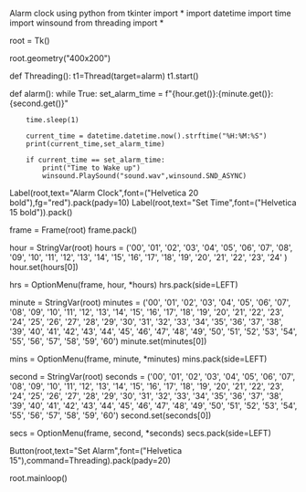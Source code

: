 Alarm clock using python
from tkinter import *
import datetime
import time
import winsound
from threading import *

root = Tk()

root.geometry("400x200")

def Threading():
	t1=Thread(target=alarm)
	t1.start()

def alarm():
	while True:
		set_alarm_time = f"{hour.get()}:{minute.get()}:{second.get()}"

		time.sleep(1)

		current_time = datetime.datetime.now().strftime("%H:%M:%S")
		print(current_time,set_alarm_time)

		if current_time == set_alarm_time:
			print("Time to Wake up")
			winsound.PlaySound("sound.wav",winsound.SND_ASYNC)

Label(root,text="Alarm Clock",font=("Helvetica 20 bold"),fg="red").pack(pady=10)
Label(root,text="Set Time",font=("Helvetica 15 bold")).pack()

frame = Frame(root)
frame.pack()

hour = StringVar(root)
hours = ('00', '01', '02', '03', '04', '05', '06', '07',
		'08', '09', '10', '11', '12', '13', '14', '15',
		'16', '17', '18', '19', '20', '21', '22', '23', '24'
		)
hour.set(hours[0])

hrs = OptionMenu(frame, hour, *hours)
hrs.pack(side=LEFT)

minute = StringVar(root)
minutes = ('00', '01', '02', '03', '04', '05', '06', '07',
		'08', '09', '10', '11', '12', '13', '14', '15',
		'16', '17', '18', '19', '20', '21', '22', '23',
		'24', '25', '26', '27', '28', '29', '30', '31',
		'32', '33', '34', '35', '36', '37', '38', '39',
		'40', '41', '42', '43', '44', '45', '46', '47',
		'48', '49', '50', '51', '52', '53', '54', '55',
		'56', '57', '58', '59', '60')
minute.set(minutes[0])

mins = OptionMenu(frame, minute, *minutes)
mins.pack(side=LEFT)

second = StringVar(root)
seconds = ('00', '01', '02', '03', '04', '05', '06', '07',
		'08', '09', '10', '11', '12', '13', '14', '15',
		'16', '17', '18', '19', '20', '21', '22', '23',
		'24', '25', '26', '27', '28', '29', '30', '31',
		'32', '33', '34', '35', '36', '37', '38', '39',
		'40', '41', '42', '43', '44', '45', '46', '47',
		'48', '49', '50', '51', '52', '53', '54', '55',
		'56', '57', '58', '59', '60')
second.set(seconds[0])

secs = OptionMenu(frame, second, *seconds)
secs.pack(side=LEFT)

Button(root,text="Set Alarm",font=("Helvetica 15"),command=Threading).pack(pady=20)

root.mainloop()

